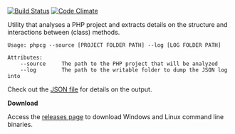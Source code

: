 [![Build Status](https://travis-ci.org/DeploymentTools/CodeGraph-for-PHP.svg?branch=master)](https://travis-ci.org/DeploymentTools/CodeGraph-for-PHP)
[![Code Climate](https://codeclimate.com/github/DeploymentTools/CodeGraph-for-PHP/badges/gpa.svg)](https://codeclimate.com/github/DeploymentTools/CodeGraph-for-PHP)

Utility that analyses a PHP project and extracts details on the structure and interactions between (class) methods.

```
Usage: phpcg --source [PROJECT FOLDER PATH] --log [LOG FOLDER PATH]

Attributes:
    --source     The path to the PHP project that will be analyzed
    --log        The path to the writable folder to dump the JSON log into
```

Check out the [JSON file](https://github.com/DeploymentTools/CodeGraph-for-PHP/blob/master/demo/index_folders.json) for details on the output.

**Download**

Access the [releases page](https://github.com/DeploymentTools/CodeGraph-for-PHP/releases) to download Windows and Linux command line binaries.
